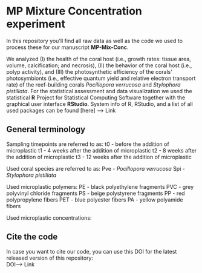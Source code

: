 # MP Mixture Concentration experiment
In this repository you'll find all raw data as well as the code we used to process these for our manuscript **MP-Mix-Conc**.

We analyzed
(I) the health of the coral host (i.e., growth rates: tissue area, volume, calcification; and necrosis),
(II) the behavior of the coral host (i.e., polyp activity),
and (III) the photosynthetic efficiency of the corals’ photosymbionts (i.e., effective quantum yield and relative electron transport rate)
of the reef-building corals _Pocillopora verrucosa_ and _Stylophora pistillata_. 
For the statistical assessment and data visualization we used the statistical **R** Project for Statistical Computing Software together with the graphical user interface **RStudio**.
System info of R, RStudio, and a list of all used packages can be found [here] --> Link 

## General terminology
Sampling timepoints are referred to as:
   t0 - before the addition of microplastic
   t1 - 4 weeks after the addition of microplastic
   t2 - 8 weeks after the addition of microplastic
   t3 - 12 weeks after the addition of microplastic
   
Used coral species are referred to as:
   Pve - _Pocillopora verrucosa_ 
   Spi - _Stylophora pistillata_
   
Used microplastic polymers:
   PE -  black polyethylene fragments
   PVC - grey polyvinyl chloride fragments
   PS -  beige polystyrene fragments
   PP -  red polypropylene fibers
   PET - blue polyester fibers
   PA -  yellow polyamide fibers

Used microplastic concentrations:


## Cite the code
In case you want to cite our code, you can use this DOI for the latest released version of this repository:    
DOI--> Link
